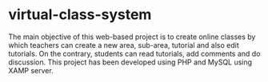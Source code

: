 # virtual-class-system
The main objective of this web-based project is to create online classes by which teachers can create a new area, sub-area, tutorial and also edit tutorials. On the contrary, students can read tutorials, add comments and do discussion. This project has been developed using PHP and MySQL using XAMP server. 

